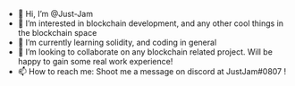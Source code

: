 - 👋 Hi, I’m @Just-Jam
- 👀 I’m interested in blockchain development, and any other cool things in the blockchain space
- 🌱 I’m currently learning solidity, and coding in general
- 💞️ I’m looking to collaborate on any blockchain related project. Will be happy to gain some real work experience!
- 📫 How to reach me: Shoot me a message on discord at JustJam#0807 ! 

<!---
Just-Jam/Just-Jam is a ✨ special ✨ repository because its `README.md` (this file) appears on your GitHub profile.
You can click the Preview link to take a look at your changes.
--->
